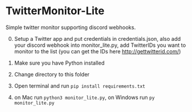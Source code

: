 # TwitterMonitor-Lite
Simple twitter monitor supporting discord webhooks.

0. Setup a Twitter app and put credentials in credentials.json, also add your discord webhook into monitor_lite.py, add TwitterIDs you want to monitor to the list (you can get the IDs here http://gettwitterid.com/)

1. Make sure you have Python installed
2. Change directory to this folder
3. Open terminal and run `pip install requirements.txt`
4. on Mac run `python3 monitor_lite.py`, on Windows run `py monitor_lite.py`
